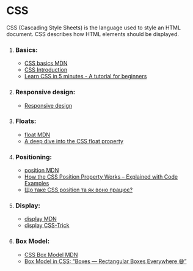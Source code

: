 # CSS

CSS (Cascading Style Sheets) is the language used to style an HTML document. CSS describes how HTML elements should be displayed.

1. ### Basics:

   - [CSS basics MDN](https://developer.mozilla.org/en-US/docs/Learn/Getting_started_with_the_web/CSS_basics)
   - [CSS Introduction](https://www.w3schools.com/css/css_intro.asp)
   - [Learn CSS in 5 minutes - A tutorial for beginners](https://www.freecodecamp.org/news/get-started-with-css-in-5-minutes-e0804813fc3e/)

2. ### Responsive design:

   - [Responsive design](https://developer.mozilla.org/en-US/docs/Learn/CSS/CSS_layout/Responsive_Design)

3. ### Floats:

   - [float MDN](https://developer.mozilla.org/en-US/docs/Web/CSS/float)
   - [A deep dive into the CSS float property](https://blog.logrocket.com/deep-dive-css-float-property/)

4. ### Positioning:

   - [position MDN](https://developer.mozilla.org/en-US/docs/Web/CSS/position)
   - [How the CSS Position Property Works – Explained with Code Examples](https://www.freecodecamp.org/news/css-position-property-explained/)
   - [Що таке CSS position та як воно працює?](https://www.youtube.com/watch?v=3ZrF3Qg3ihE&t=336s)

5. ### Display:

   - [display MDN](https://developer.mozilla.org/en-US/docs/Web/CSS/display)
   - [display CSS-Trick](https://css-tricks.com/almanac/properties/d/display/)

6. ### Box Model:

   - [CSS Box Model MDN](https://developer.mozilla.org/en-US/docs/Web/CSS/CSS_Box_Model)
   - [Box Model in CSS: “Boxes — Rectangular Boxes Everywhere 😅”](https://javascript.plainenglish.io/box-model-in-css-boxes-boxes-rectangular-boxes-everywhere-6774966ad37c)

